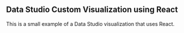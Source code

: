 ## Data Studio Custom Visualization using React

This is a small example of a Data Studio visualization that uses React.

